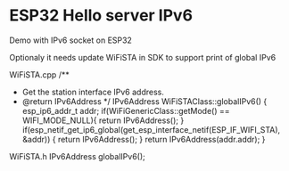 # ESP32 Hello server IPv6

Demo with IPv6 socket on ESP32

Optionaly it needs update WiFiSTA in SDK to support print of global IPv6

WiFiSTA.cpp
/**
 * Get the station interface IPv6 address.
 * @return IPv6Address
 */
IPv6Address WiFiSTAClass::globalIPv6()
{
	esp_ip6_addr_t addr;
    if(WiFiGenericClass::getMode() == WIFI_MODE_NULL){
        return IPv6Address();
    }
    if(esp_netif_get_ip6_global(get_esp_interface_netif(ESP_IF_WIFI_STA), &addr)) {
        return IPv6Address();
    }
    return IPv6Address(addr.addr);
}


WiFiSTA.h
    IPv6Address globalIPv6();

